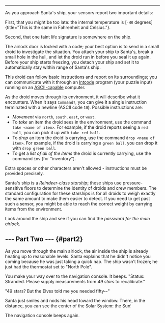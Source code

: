 ------------------------------

As you approach Santa\'s ship, your sensors report two important
details:

First, that you might be too late: the internal temperature is [`-40`
degrees]{title="This is the same in Fahrenheit and Celsius."}.

Second, that one faint life signature is somewhere on the ship.

The airlock door is locked with a code; your best option is to send in a
small droid to investigate the situation. You attach your ship to
Santa\'s, break a small hole in the hull, and let the droid run in
before you seal it up again. Before your ship starts freezing, you
detach your ship and set it to automatically stay within range of
Santa\'s ship.

This droid can follow basic instructions and report on its surroundings;
you can communicate with it through an [Intcode](9) program (your puzzle
input) running on an [ASCII-capable](17) computer.

As the droid moves through its environment, it will describe what it
encounters. When it says `Command?`, you can give it a single
instruction terminated with a newline (ASCII code `10`). Possible
instructions are:

-   *Movement* via `north`, `south`, `east`, or `west`.
-   To *take* an item the droid sees in the environment, use the command
    `take <name of item>`. For example, if the droid reports seeing a
    `red ball`, you can pick it up with `take red ball`.
-   To *drop* an item the droid is carrying, use the command
    `drop <name of item>`. For example, if the droid is carrying a
    `green ball`, you can drop it with `drop green ball`.
-   To get a *list of all of the items* the droid is currently carrying,
    use the command `inv` (for \"inventory\").

Extra spaces or other characters aren\'t allowed - instructions must be
provided precisely.

Santa\'s ship is a *Reindeer-class starship*; these ships use
pressure-sensitive floors to determine the identity of droids and crew
members. The standard configuration for these starships is for all
droids to weigh exactly the same amount to make them easier to detect.
If you need to get past such a sensor, you might be able to reach the
correct weight by carrying items from the environment.

Look around the ship and see if you can find the *password for the main
airlock*.


\-\-- Part Two \-\-- {#part2}
--------------------

As you move through the main airlock, the air inside the ship is already
heating up to reasonable levels. Santa explains that he didn\'t notice
you coming because he was just taking a quick nap. The ship wasn\'t
frozen; he just had the thermostat set to \"North Pole\".

You make your way over to the navigation console. It beeps. \"Status:
Stranded. Please supply measurements from *49 stars* to recalibrate.\"

\"49 stars? But the Elves told me you needed fifty\--\"

Santa just smiles and nods his head toward the window. There, in the
distance, you can see the center of the Solar System: the Sun!

The navigation console beeps again.
